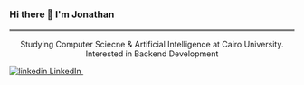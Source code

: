### Hi there 👋 I'm Jonathan
<hr style="border:2px solid gray">
<p align="center">
Studying Computer Sciecne & Artificial Intelligence at Cairo University.<br>
  Interested in Backend Development
  </p>
  <p>
  <a href="https://www.linkedin.com/in/jonathan-saad-247a04206/" rel="nofollow noreferrer">
    <img src="https://i.stack.imgur.com/gVE0j.png" alt="linkedin"> LinkedIn
  </a> &nbsp; 
</p>
<!--
**JonathanGhaly/JonathanGhaly** is a ✨ _special_ ✨ repository because its `README.md` (this file) appears on your GitHub profile.

Here are some ideas to get you started:

- 🔭 I’m currently working on ...
- 🌱 I’m currently learning ...
- 👯 I’m looking to collaborate on ...
- 🤔 I’m looking for help with ...
- 💬 Ask me about ...
- 📫 How to reach me: ...
- 😄 Pronouns: ...
- ⚡ Fun fact: ...
-->
